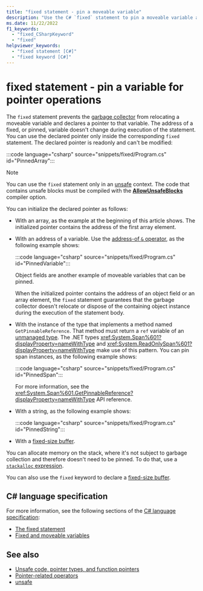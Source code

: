 ```yaml
---
title: "fixed statement - pin a moveable variable"
description: "Use the C# `fixed` statement to pin a moveable variable and declare a pointer to that variable. The address of a pinned variable doesn't change during execution of the statement."
ms.date: 11/22/2022
f1_keywords: 
  - "fixed_CSharpKeyword"
  - "fixed"
helpviewer_keywords: 
  - "fixed statement [C#]"
  - "fixed keyword [C#]"
---
```

# fixed statement - pin a variable for pointer operations

The `fixed` statement prevents the [garbage collector](../../../standard/garbage-collection/index.md) from relocating a moveable variable and declares a pointer to that variable. The address of a fixed, or pinned, variable doesn't change during execution of the statement. You can use the declared pointer only inside the corresponding `fixed` statement. The declared pointer is readonly and can't be modified:

:::code language="csharp" source="snippets/fixed/Program.cs" id="PinnedArray":::

> [!NOTE]
> You can use the `fixed` statement only in an [unsafe](../keywords/unsafe.md) context. The code that contains unsafe blocks must be compiled with the [**AllowUnsafeBlocks**](../compiler-options/language.md#allowunsafeblocks) compiler option.

You can initialize the declared pointer as follows:

- With an array, as the example at the beginning of this article shows. The initialized pointer contains the address of the first array element.
- With an address of a variable. Use the [address-of `&` operator](../operators/pointer-related-operators.md#address-of-operator-), as the following example shows:

  :::code language="csharp" source="snippets/fixed/Program.cs" id="PinnedVariable":::

  Object fields are another example of moveable variables that can be pinned.

  When the initialized pointer contains the address of an object field or an array element, the `fixed` statement guarantees that the garbage collector doesn't relocate or dispose of the containing object instance during the execution of the statement body.

- With the instance of the type that implements a method named `GetPinnableReference`. That method must return a `ref` variable of an [unmanaged type](../builtin-types/unmanaged-types.md). The .NET types <xref:System.Span%601?displayProperty=nameWithType> and <xref:System.ReadOnlySpan%601?displayProperty=nameWithType> make use of this pattern. You can pin span instances, as the following example shows:

  :::code language="csharp" source="snippets/fixed/Program.cs" id="PinnedSpan":::

  For more information, see the <xref:System.Span%601.GetPinnableReference?displayProperty=nameWithType> API reference.

- With a string, as the following example shows:

  :::code language="csharp" source="snippets/fixed/Program.cs" id="PinnedString":::

- With a [fixed-size buffer](../unsafe-code.md#fixed-size-buffers).

You can allocate memory on the stack, where it's not subject to garbage collection and therefore doesn't need to be pinned. To do that, use a [`stackalloc` expression](../operators/stackalloc.md).

You can also use the `fixed` keyword to declare a [fixed-size buffer](../unsafe-code.md#fixed-size-buffers).

## C# language specification

For more information, see the following sections of the [C# language specification](~/_csharpstandard/standard/README.md):

- [The fixed statement](~/_csharpstandard/standard/unsafe-code.md#247-the-fixed-statement)
- [Fixed and moveable variables](~/_csharpstandard/standard/unsafe-code.md#244-fixed-and-moveable-variables)

## See also

- [Unsafe code, pointer types, and function pointers](../unsafe-code.md)
- [Pointer-related operators](../operators/pointer-related-operators.md)
- [unsafe](../keywords/unsafe.md)
